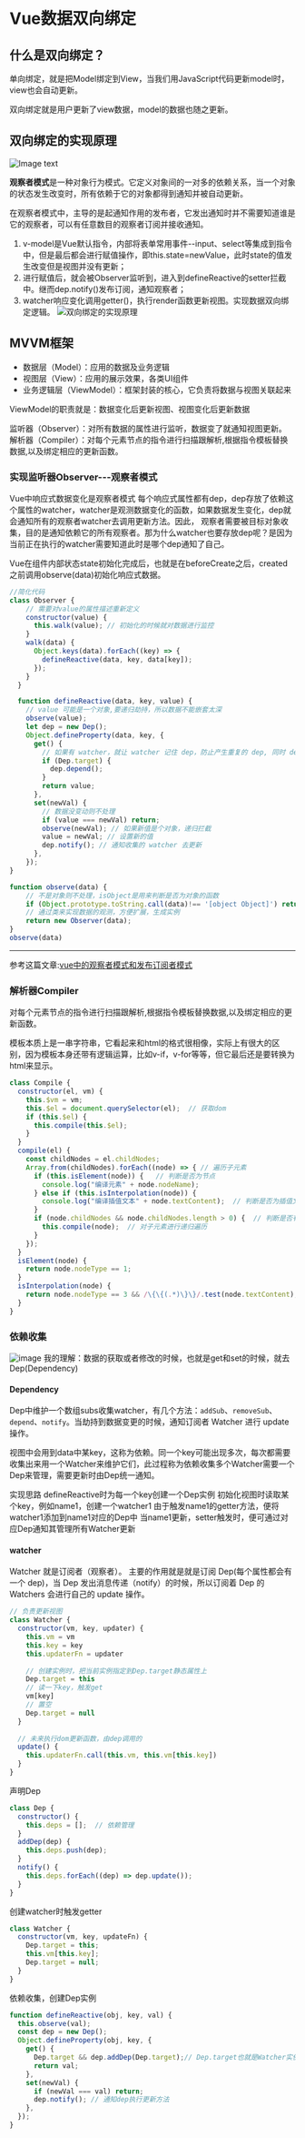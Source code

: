 # Vue数据双向绑定

## 什么是双向绑定？

单向绑定，就是把Model绑定到View，当我们用JavaScript代码更新model时，view也会自动更新。

双向绑定就是用户更新了view数据，model的数据也随之更新。

## 双向绑定的实现原理

![Image text](https://static.vue-js.com/e5369850-3ac9-11eb-85f6-6fac77c0c9b3.png)

**观察者模式**是一种对象行为模式。它定义对象间的一对多的依赖关系，当一个对象的状态发生改变时，所有依赖于它的对象都得到通知并被自动更新。

在观察者模式中，主导的是起通知作用的发布者，它发出通知时并不需要知道谁是它的观察者，可以有任意数目的观察者订阅并接收通知。

1. v-model是Vue默认指令，内部将表单常用事件--input、select等集成到指令中，但是最后都会进行赋值操作，即this.state=newValue，此时state的值发生改变但是视图并没有更新；
2. 进行赋值后，就会被Observer监听到，进入到defineReactive的setter拦截中。继而dep.notify()发布订阅，通知观察者；
3. watcher响应变化调用getter()，执行render函数更新视图。实现数据双向绑定逻辑。
![双向绑定的实现原理](https://img2020.cnblogs.com/blog/1080099/202101/1080099-20210119170619959-1421028307.png)

## MVVM框架

* 数据层（Model）：应用的数据及业务逻辑
* 视图层（View）：应用的展示效果，各类UI组件
* 业务逻辑层（ViewModel）：框架封装的核心，它负责将数据与视图关联起来

ViewModel的职责就是：数据变化后更新视图、视图变化后更新数据

监听器（Observer）：对所有数据的属性进行监听，数据变了就通知视图更新。
解析器（Compiler）：对每个元素节点的指令进行扫描跟解析,根据指令模板替换数据,以及绑定相应的更新函数。

### 实现监听器Observer---观察者模式

Vue中响应式数据变化是观察者模式 每个响应式属性都有dep，dep存放了依赖这个属性的watcher，watcher是观测数据变化的函数，如果数据发生变化，dep就会通知所有的观察者watcher去调用更新方法。因此， 观察者需要被目标对象收集，目的是通知依赖它的所有观察者。那为什么watcher也要存放dep呢？是因为当前正在执行的watcher需要知道此时是哪个dep通知了自己。

Vue在组件内部状态state初始化完成后，也就是在beforeCreate之后，created之前调用observe(data)初始化响应式数据。

```js
//简化代码
class Observer {
    // 需要对value的属性描述重新定义
    constructor(value) {
      this.walk(value); // 初始化的时候就对数据进行监控
    }
    walk(data) {
      Object.keys(data).forEach((key) => {
        defineReactive(data, key, data[key]);
      });
    }
  }

  function defineReactive(data, key, value) {
    // value 可能是一个对象,要递归劫持，所以数据不能嵌套太深
    observe(value);
    let dep = new Dep();
    Object.defineProperty(data, key, {
      get() {
        // 如果有 watcher，就让 watcher 记住 dep，防止产生重复的 dep, 同时 dep 也收集此 watcher
        if (Dep.target) {
          dep.depend();
        }
        return value;
      },
      set(newVal) {
        // 数据没变动则不处理
        if (value === newVal) return;
        observe(newVal); // 如果新值是个对象，递归拦截
        value = newVal; // 设置新的值
        dep.notify(); // 通知收集的 watcher 去更新
      },
    });
}

function observe(data) {
    // 不是对象则不处理，isObject是用来判断是否为对象的函数
    if (Object.prototype.toString.call(data)!== '[object Object]') return;
    // 通过类来实现数据的观测，方便扩展，生成实例
    return new Observer(data);
}
observe(data)
```

-----------------------------------
参考这篇文章:[vue中的观察者模式和发布订阅者模式](https://blog.51cto.com/u_15127592/4336598
)

### 解析器Compiler

对每个元素节点的指令进行扫描跟解析,根据指令模板替换数据,以及绑定相应的更新函数。

模板本质上是一串字符串，它看起来和html的格式很相像，实际上有很大的区别，因为模板本身还带有逻辑运算，比如v-if，v-for等等，但它最后还是要转换为html来显示。

```js
class Compile {  
  constructor(el, vm) {  
    this.$vm = vm;  
    this.$el = document.querySelector(el);  // 获取dom  
    if (this.$el) {  
      this.compile(this.$el);  
    }  
  }  
  compile(el) {  
    const childNodes = el.childNodes;   
    Array.from(childNodes).forEach((node) => { // 遍历子元素  
      if (this.isElement(node)) {   // 判断是否为节点  
        console.log("编译元素" + node.nodeName);  
      } else if (this.isInterpolation(node)) {  
        console.log("编译插值⽂本" + node.textContent);  // 判断是否为插值文本 {{}}  
      }  
      if (node.childNodes && node.childNodes.length > 0) {  // 判断是否有子元素  
        this.compile(node);  // 对子元素进行递归遍历  
      }  
    });  
  }  
  isElement(node) {  
    return node.nodeType == 1;  
  }  
  isInterpolation(node) {  
    return node.nodeType == 3 && /\{\{(.*)\}\}/.test(node.textContent);  
  }  
}  
```

### 依赖收集

![image](https://segmentfault.com/img/remote/1460000013338807?w=600&h=382)
我的理解：数据的获取或者修改的时候，也就是get和set的时候，就去Dep(Dependency)

#### Dependency

Dep中维护一个数组subs收集watcher，有几个方法：`addSub`、`removeSub`、`depend`、`notify`。当劫持到数据变更的时候，通知订阅者 Watcher 进行 update 操作。

视图中会用到data中某key，这称为依赖。同⼀个key可能出现多次，每次都需要收集出来用⼀个Watcher来维护它们，此过程称为依赖收集多个Watcher需要⼀个Dep来管理，需要更新时由Dep统⼀通知。

实现思路
defineReactive时为每⼀个key创建⼀个Dep实例
初始化视图时读取某个key，例如name1，创建⼀个watcher1
由于触发name1的getter方法，便将watcher1添加到name1对应的Dep中
当name1更新，setter触发时，便可通过对应Dep通知其管理所有Watcher更新

#### watcher

Watcher 就是订阅者（观察者）。 主要的作用就是就是订阅 Dep(每个属性都会有一个 dep)，当 Dep 发出消息传递（notify）的时候，所以订阅着 Dep 的 Watchers 会进行自己的 update 操作。

```js
// 负责更新视图  
class Watcher {  
  constructor(vm, key, updater) {  
    this.vm = vm  
    this.key = key  
    this.updaterFn = updater  
  
    // 创建实例时，把当前实例指定到Dep.target静态属性上  
    Dep.target = this  
    // 读一下key，触发get  
    vm[key]  
    // 置空  
    Dep.target = null  
  }  
  
  // 未来执行dom更新函数，由dep调用的  
  update() {  
    this.updaterFn.call(this.vm, this.vm[this.key])  
  }  
}  
```

声明Dep

```js
class Dep {  
  constructor() {  
    this.deps = [];  // 依赖管理  
  }  
  addDep(dep) {  
    this.deps.push(dep);  
  }  
  notify() {   
    this.deps.forEach((dep) => dep.update());  
  }  
}  
```

创建watcher时触发getter

```js
class Watcher {  
  constructor(vm, key, updateFn) {  
    Dep.target = this;  
    this.vm[this.key];  
    Dep.target = null;  
  }  
}  
  ```

依赖收集，创建Dep实例

```js
function defineReactive(obj, key, val) {  
  this.observe(val);  
  const dep = new Dep();  
  Object.defineProperty(obj, key, {  
    get() {  
      Dep.target && dep.addDep(Dep.target);// Dep.target也就是Watcher实例  
      return val;  
    },  
    set(newVal) {  
      if (newVal === val) return;  
      dep.notify(); // 通知dep执行更新方法  
    },  
  });  
}  
```
